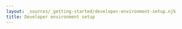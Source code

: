```yaml
---
layout: _sources/_getting-started/developer-environment-setup.njk
title: Developer environment setup
---
```

